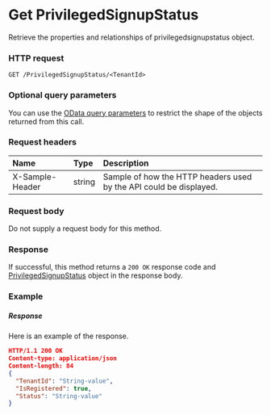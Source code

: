 # Get PrivilegedSignupStatus

Retrieve the properties and relationships of privilegedsignupstatus object.
### HTTP request
```http
GET /PrivilegedSignupStatus/<TenantId>
```
### Optional query parameters
You can use the [OData query parameters](odata-optional-query-parameters.md) to restrict the shape of the objects returned from this call.
### Request headers
| Name       | Type | Description|
|:-----------|:------|:----------|
| X-Sample-Header  | string  | Sample of how the HTTP headers used by the API could be displayed.|

### Request body
Do not supply a request body for this method.
### Response
If successful, this method returns a `200 OK` response code and [PrivilegedSignupStatus](../resources/privilegedsignupstatus.md) object in the response body.
### Example
##### Response
Here is an example of the response.
```json
HTTP/1.1 200 OK
Content-type: application/json
Content-length: 84
{
  "TenantId": "String-value",
  "IsRegistered": true,
  "Status": "String-value"
}
```
